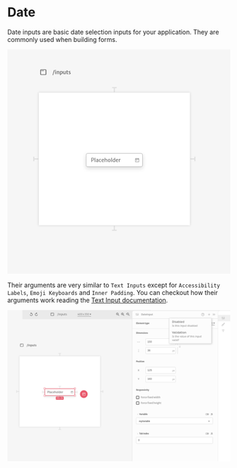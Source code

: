 # Date

Date inputs are basic date selection inputs for your application. They are commonly used when building forms.

![](../../../../.gitbook/assets/screenshot-from-2021-08-27-11-48-43.png)

 Their arguments are very similar to `Text Inputs` except for `Accessibility Labels`, `Emoji Keyboards` and `Inner Padding`. You can checkout how their arguments work reading the [Text Input documentation](../text.md).

![](../../../../.gitbook/assets/screenshot-from-2021-08-27-11-50-58.png)

